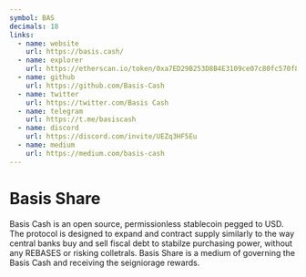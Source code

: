 ```yaml
---
symbol: BAS
decimals: 18
links:
  - name: website
    url: https://basis.cash/
  - name: explorer
    url: https://etherscan.io/token/0xa7ED29B253D8B4E3109ce07c80fc570f81B63696
  - name: github
    url: https://github.com/Basis-Cash
  - name: twitter
    url: https://twitter.com/Basis Cash
  - name: telegram
    url: https://t.me/basiscash
  - name: discord
    url: https://discord.com/invite/UEZq3HF5Eu
  - name: medium
    url: https://medium.com/basis-cash
---
```


# Basis Share

Basis Cash is an open source, permissionless stablecoin pegged to USD. The protocol is designed to expand and contract supply similarly to the way central banks buy and sell fiscal debt to stabilze purchasing power, without any REBASES or risking colletrals. Basis Share is a medium of governing the Basis Cash and receiving the seigniorage rewards.
